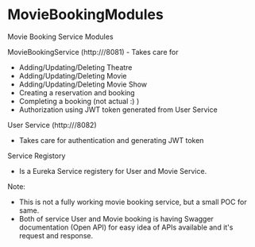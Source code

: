 # MovieBookingModules
Movie Booking Service Modules

MovieBookingService (http://<IP>/8081) - Takes care for
 - Adding/Updating/Deleting Theatre
 - Adding/Updating/Deleting Movie
 - Adding/Updating/Deleting Movie Show
 - Creating a reservation and booking
 - Completing a booking (not actual :) )
 - Authorization using JWT token generated from User Service

User Service (http://<IP>/8082)
 - Takes care for authentication and generating JWT token

Service Registory
 - Is a Eureka Service registery for User and Movie Service.

Note: 
  - This is not a fully working movie booking service, but a small POC for same.
  - Both of service User and Movie booking is having Swagger documentation (Open API) for easy idea of APIs available and it's request and response.

